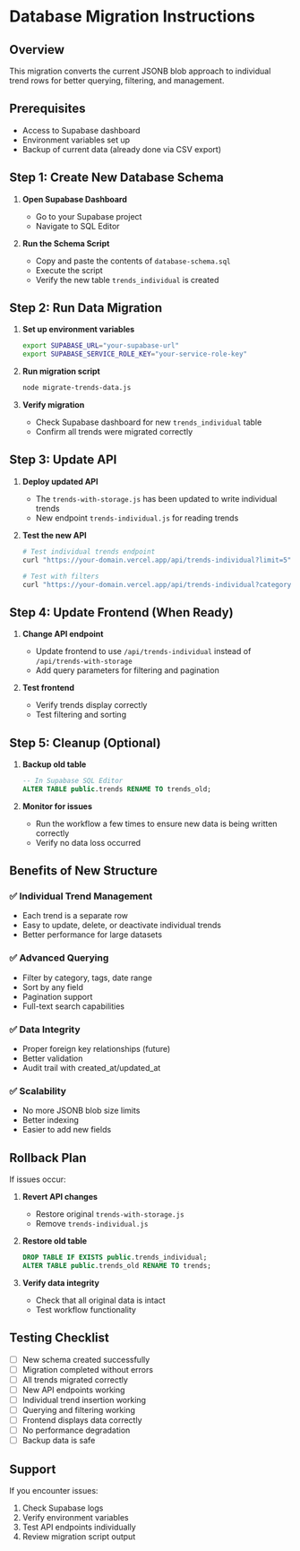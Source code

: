 # Database Migration Instructions

## Overview
This migration converts the current JSONB blob approach to individual trend rows for better querying, filtering, and management.

## Prerequisites
- Access to Supabase dashboard
- Environment variables set up
- Backup of current data (already done via CSV export)

## Step 1: Create New Database Schema

1. **Open Supabase Dashboard**
   - Go to your Supabase project
   - Navigate to SQL Editor

2. **Run the Schema Script**
   - Copy and paste the contents of `database-schema.sql`
   - Execute the script
   - Verify the new table `trends_individual` is created

## Step 2: Run Data Migration

1. **Set up environment variables**
   ```bash
   export SUPABASE_URL="your-supabase-url"
   export SUPABASE_SERVICE_ROLE_KEY="your-service-role-key"
   ```

2. **Run migration script**
   ```bash
   node migrate-trends-data.js
   ```

3. **Verify migration**
   - Check Supabase dashboard for new `trends_individual` table
   - Confirm all trends were migrated correctly

## Step 3: Update API

1. **Deploy updated API**
   - The `trends-with-storage.js` has been updated to write individual trends
   - New endpoint `trends-individual.js` for reading trends

2. **Test the new API**
   ```bash
   # Test individual trends endpoint
   curl "https://your-domain.vercel.app/api/trends-individual?limit=5"
   
   # Test with filters
   curl "https://your-domain.vercel.app/api/trends-individual?category=AI&limit=10"
   ```

## Step 4: Update Frontend (When Ready)

1. **Change API endpoint**
   - Update frontend to use `/api/trends-individual` instead of `/api/trends-with-storage`
   - Add query parameters for filtering and pagination

2. **Test frontend**
   - Verify trends display correctly
   - Test filtering and sorting

## Step 5: Cleanup (Optional)

1. **Backup old table**
   ```sql
   -- In Supabase SQL Editor
   ALTER TABLE public.trends RENAME TO trends_old;
   ```

2. **Monitor for issues**
   - Run the workflow a few times to ensure new data is being written correctly
   - Verify no data loss occurred

## Benefits of New Structure

### ✅ Individual Trend Management
- Each trend is a separate row
- Easy to update, delete, or deactivate individual trends
- Better performance for large datasets

### ✅ Advanced Querying
- Filter by category, tags, date range
- Sort by any field
- Pagination support
- Full-text search capabilities

### ✅ Data Integrity
- Proper foreign key relationships (future)
- Better validation
- Audit trail with created_at/updated_at

### ✅ Scalability
- No more JSONB blob size limits
- Better indexing
- Easier to add new fields

## Rollback Plan

If issues occur:

1. **Revert API changes**
   - Restore original `trends-with-storage.js`
   - Remove `trends-individual.js`

2. **Restore old table**
   ```sql
   DROP TABLE IF EXISTS public.trends_individual;
   ALTER TABLE public.trends_old RENAME TO trends;
   ```

3. **Verify data integrity**
   - Check that all original data is intact
   - Test workflow functionality

## Testing Checklist

- [ ] New schema created successfully
- [ ] Migration completed without errors
- [ ] All trends migrated correctly
- [ ] New API endpoints working
- [ ] Individual trend insertion working
- [ ] Querying and filtering working
- [ ] Frontend displays data correctly
- [ ] No performance degradation
- [ ] Backup data is safe

## Support

If you encounter issues:
1. Check Supabase logs
2. Verify environment variables
3. Test API endpoints individually
4. Review migration script output
